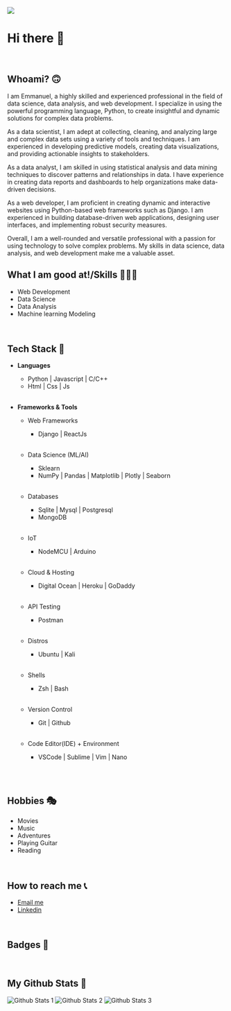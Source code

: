 ![](https://komarev.com/ghpvc/?username=e-ManueI&style=for-the-badge&color=brightgreen)

# <b>Hi there 👋</b> 

<br>

## <b>Whoami? 🙃</b>

I am Emmanuel, a highly skilled and experienced professional in the field of data science, data analysis, and web development. I specialize in using the powerful programming language, Python, to create insightful and dynamic solutions for complex data problems.

As a data scientist, I am adept at collecting, cleaning, and analyzing large and complex data sets using a variety of tools and techniques. I am experienced in developing predictive models, creating data visualizations, and providing actionable insights to stakeholders.

As a data analyst, I am skilled in using statistical analysis and data mining techniques to discover patterns and relationships in data. I have experience in creating data reports and dashboards to help organizations make data-driven decisions.

As a web developer, I am proficient in creating dynamic and interactive websites using Python-based web frameworks such as Django. I am experienced in building database-driven web applications, designing user interfaces, and implementing robust security measures.

Overall, I am a well-rounded and versatile professional with a passion for using technology to solve complex problems. My skills in data science, data analysis, and web development make me a valuable asset.

## <b>What I am good at!/Skills 🧙🏼‍♂️</b>
<ul>
    <li>Web Development</li>
    <li>Data Science</li>
    <li>Data Analysis</li>
    <li>Machine learning Modeling</li>
</ul>
<br>

## <b>Tech Stack 🧰</b>
<ul>
    <li>
        <p><b>Languages</b></p>
        <ul>
            <li>Python | Javascript | C/C++ </li>
            <li>Html | Css | Js</li>
        </ul><br>
    </li>
    <li>
        <p><b>Frameworks & Tools</b></p>
        <ul>
            <li>
                <p>Web Frameworks</p>
                <ul>
                    <li>Django | ReactJs</li>
                </ul><br>
            </li>
            <li>
                <p>Data Science (ML/AI)</p>
                <ul>
                    <li>Sklearn</li>
                    <li>NumPy | Pandas | Matplotlib |  Plotly | Seaborn</li>
                </ul><br>
            </li>
            <li>
                <p> Databases</p>
                <ul>
                    <li> Sqlite | Mysql | Postgresql</li>
                    <li>MongoDB</li>
                </ul><br>
            </li>
            <li>
                <p>IoT</p>
                <ul>
                    <li>NodeMCU | Arduino</li>
                </ul><br>
            </li>
            <li>
                <p> Cloud & Hosting</samp</p>
                <ul>
                    <li> Digital Ocean | Heroku | GoDaddy </li>
                </ul><br>
            </li>
            <li>
                <p> API Testing</samp</p>
                <ul>
                    <li> Postman </li>
                </ul><br>
            </li>
            <li>
                <p> Distros </samp</p>
                <ul>
                    <li> Ubuntu | Kali </li>
                </ul><br>
            </li>
            <li>
                <p> Shells </samp</p>
                <ul>
                    <li> Zsh | Bash  </li>
                </ul><br>
            </li>
            <li>
                <p> Version Control </samp</p>
                <ul>
                    <li> Git | Github  </li>
                </ul><br>
            </li>
            <li>
                <p> Code Editor(IDE) + Environment </samp</p>
                <ul>
                    <li> VSCode | Sublime | Vim | Nano  </li>
                </ul><br>
            </li>
        </ul>
    </li>
</ul>
<br>

## <b>Hobbies 🎭</b>
<ul>
    <li>Movies</li>
    <li>Music</li>
    <li>Adventures</li>
    <li>Playing Guitar</li>
    <li>Reading</li>
</ul>
<br>

## <b>How to reach me 📞</b>
<ul>
    <li>
        <a href="mailto:manueltylan@gmail.com">Email me</a>
    </li>
    <li>
        <a href="https://www.linkedin.com/in/emmanuel-eit/">Linkedin</a>
    </li>
</ul>
<br>

## <b>Badges 📂</b>
<div data-iframe-width="150" data-iframe-height="270" data-share-badge-id="b8fca50e-3ec9-4999-84c8-55d54a6bf31e" data-share-badge-host="https://www.credly.com"></div>
<script type="text/javascript" async src="//cdn.credly.com/assets/utilities/embed.js"></script>
<br>

## <b>My Github Stats 📃</b>

![Github Stats 1](https://github-readme-stats.vercel.app/api?username=e-ManueI) 
![Github Stats 2](https://github-readme-streak-stats.herokuapp.com/?user=e-ManueI)
![Github Stats 3](https://github-readme-stats.vercel.app/api/top-langs/?username=e-ManueI)